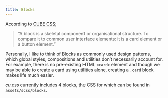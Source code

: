 ```yaml
---
title: Blocks
---
```


According to [CUBE CSS](https://cube.fyi/block.html#block);

> “A block is a skeletal component or organisational structure. To compare it to common user interface elements: it is a card element or a button element.”

Personally, I like to think of Blocks as commonly used design patterns, which global styles, compositions and utilities don’t necessarily account for. For example, there is no pre-existing HTML `<card>` element and though we may be able to create a card using utilities alone, creating a `.card` block makes life much easier.

*cu.css* currently includes 4 blocks, the CSS for which can be found in `assets/scss/blocks`.